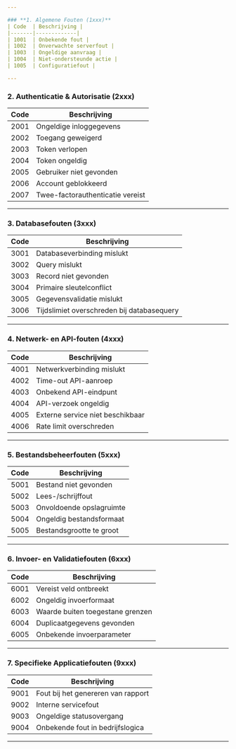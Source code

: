 ```yaml
---

### **1. Algemene Fouten (1xxx)**
| Code  | Beschrijving |
|-------|-------------|
| 1001  | Onbekende fout |
| 1002  | Onverwachte serverfout |
| 1003  | Ongeldige aanvraag |
| 1004  | Niet-ondersteunde actie |
| 1005  | Configuratiefout |

---
```


### **2. Authenticatie & Autorisatie (2xxx)**
| Code  | Beschrijving |
|-------|-------------|
| 2001  | Ongeldige inloggegevens |
| 2002  | Toegang geweigerd |
| 2003  | Token verlopen |
| 2004  | Token ongeldig |
| 2005  | Gebruiker niet gevonden |
| 2006  | Account geblokkeerd |
| 2007  | Twee-factorauthenticatie vereist |

---

### **3. Databasefouten (3xxx)**
| Code  | Beschrijving |
|-------|-------------|
| 3001  | Databaseverbinding mislukt |
| 3002  | Query mislukt |
| 3003  | Record niet gevonden |
| 3004  | Primaire sleutelconflict |
| 3005  | Gegevensvalidatie mislukt |
| 3006  | Tijdslimiet overschreden bij databasequery |

---

### **4. Netwerk- en API-fouten (4xxx)**
| Code  | Beschrijving |
|-------|-------------|
| 4001  | Netwerkverbinding mislukt |
| 4002  | Time-out API-aanroep |
| 4003  | Onbekend API-eindpunt |
| 4004  | API-verzoek ongeldig |
| 4005  | Externe service niet beschikbaar |
| 4006  | Rate limit overschreden |

---

### **5. Bestandsbeheerfouten (5xxx)**
| Code  | Beschrijving |
|-------|-------------|
| 5001  | Bestand niet gevonden |
| 5002  | Lees-/schrijffout |
| 5003  | Onvoldoende opslagruimte |
| 5004  | Ongeldig bestandsformaat |
| 5005  | Bestandsgrootte te groot |

---

### **6. Invoer- en Validatiefouten (6xxx)**
| Code  | Beschrijving |
|-------|-------------|
| 6001  | Vereist veld ontbreekt |
| 6002  | Ongeldig invoerformaat |
| 6003  | Waarde buiten toegestane grenzen |
| 6004  | Duplicaatgegevens gevonden |
| 6005  | Onbekende invoerparameter |

---

### **7. Specifieke Applicatiefouten (9xxx)**
| Code  | Beschrijving |
|-------|-------------|
| 9001  | Fout bij het genereren van rapport |
| 9002  | Interne servicefout |
| 9003  | Ongeldige statusovergang |
| 9004  | Onbekende fout in bedrijfslogica |

---


